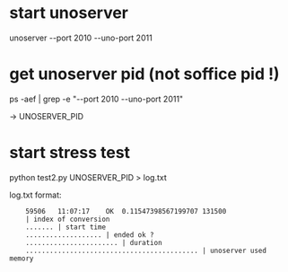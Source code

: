 # start unoserver
unoserver --port 2010 --uno-port 2011

# get unoserver pid (not soffice pid !)
ps -aef | grep -e "--port 2010 --uno-port 2011"

-> UNOSERVER_PID

# start stress test

python test2.py UNOSERVER_PID > log.txt

log.txt format:

```
    59506	11:07:17	OK	0.11547398567199707	131500
    | index of conversion
    ....... | start time
    ................... | ended ok ?
    ....................... | duration
    ........................................... | unoserver used memory

```
